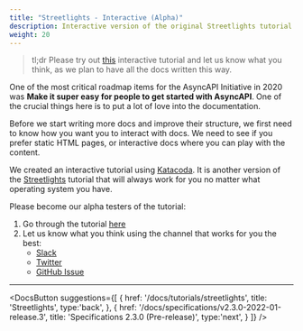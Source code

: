 ```yaml
---
title: "Streetlights - Interactive (Alpha)"
description: Interactive version of the original Streetlights tutorial.
weight: 20
---
```


>tl;dr
Please try out [this](https://www.katacoda.com/asyncapi/scenarios/streetlight-tut) interactive tutorial and let us know what you think, as we plan to have all the docs written this way.<!--more-->

One of the most critical roadmap items for the AsyncAPI Initiative in 2020 was **Make it super easy for people to get started with AsyncAPI**. One of the crucial things here is to put a lot of love into the documentation.

Before we start writing more docs and improve their structure, we first need to know how you want you to interact with docs. We need to see if you prefer static HTML pages, or interactive docs where you can play with the content.

We created an interactive tutorial using [Katacoda](https://www.katacoda.com/). It is another version of the [Streetlights](./streetlights) tutorial that will always work for you no matter what operating system you have.

Please become our alpha testers of the tutorial:

1. Go through the tutorial [here](https://www.katacoda.com/asyncapi/scenarios/streetlight-tut)
2. Let us know what you think using the channel that works for you the best:
    - [Slack](https://www.asyncapi.com/slack-invite/)
    - [Twitter](https://twitter.com/AsyncAPISpec)
    - [GitHub Issue](https://github.com/asyncapi/website/issues/)

---

<DocsButton
  suggestions={[
    {
      href: '/docs/tutorials/streetlights',
      title: 'Streetlights',
      type:'back',
    },
    {
      href: '/docs/specifications/v2.3.0-2022-01-release.3',
      title: 'Specifications 2.3.0 (Pre-release)',
      type:'next',
    }
  ]}
/>